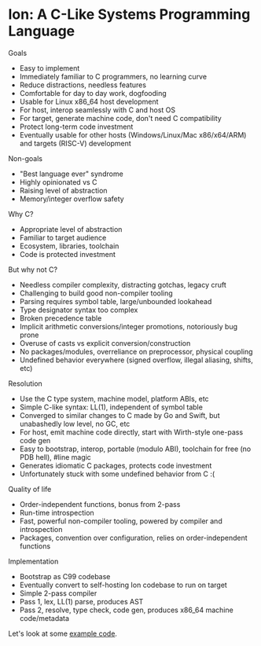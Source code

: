 # Ion: A C-Like Systems Programming Language

Goals
- Easy to implement
- Immediately familiar to C programmers, no learning curve
- Reduce distractions, needless features
- Comfortable for day to day work, dogfooding
- Usable for Linux x86_64 host development
- For host, interop seamlessly with C and host OS
- For target, generate machine code, don't need C compatibility
- Protect long-term code investment
- Eventually usable for other hosts (Windows/Linux/Mac x86/x64/ARM) and targets (RISC-V) development

Non-goals
- "Best language ever" syndrome
- Highly opinionated vs C
- Raising level of abstraction
- Memory/integer overflow safety

Why C?
- Appropriate level of abstraction
- Familiar to target audience
- Ecosystem, libraries, toolchain
- Code is protected investment

But why not C?
- Needless compiler complexity, distracting gotchas, legacy cruft
- Challenging to build good non-compiler tooling
- Parsing requires symbol table, large/unbounded lookahead
- Type designator syntax too complex
- Broken precedence table
- Implicit arithmetic conversions/integer promotions, notoriously bug prone
- Overuse of casts vs explicit conversion/construction
- No packages/modules, overreliance on preprocessor, physical coupling
- Undefined behavior everywhere (signed overflow, illegal aliasing, shifts, etc)

Resolution
- Use the C type system, machine model, platform ABIs, etc
- Simple C-like syntax: LL(1), independent of symbol table
- Converged to similar changes to C made by Go and Swift, but unabashedly low level, no GC, etc
- For host, emit machine code directly, start with Wirth-style one-pass code gen
- Easy to bootstrap, interop, portable (modulo ABI), toolchain for free (no PDB hell), #line magic
- Generates idiomatic C packages, protects code investment
- Unfortunately stuck with some undefined behavior from C :(

Quality of life
- Order-independent functions, bonus from 2-pass
- Run-time introspection
- Fast, powerful non-compiler tooling, powered by compiler and introspection
- Packages, convention over configuration, relies on order-independent functions

Implementation
- Bootstrap as C99 codebase
- Eventually convert to self-hosting Ion codebase to run on target
- Simple 2-pass compiler
- Pass 1, lex, LL(1) parse, produces AST
- Pass 2, resolve, type check, code gen, produces x86_64 machine code/metadata


Let's look at some [example code](example.ion).
